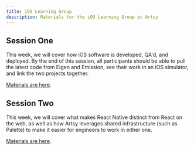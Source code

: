 ```yaml
---
title: iOS Learning Group
description: Materials for the iOS Learning Group at Artsy
---
```


## Session One

This week, we will cover how iOS software is developed, QA'd, and deployed. By the end of this session, all
participants should be able to pull the latest code from Eigen and Emission, see their work in an iOS simulator,
and link the two projects together.

[Materials are here](./session-one.md).

## Session Two

This week, we will cover what makes React Native distinct from React on the web, as well as how Artsy leverages
shared infrastructure (such as Palette) to make it easier for engineers to work in either one.

[Materials are here](./session-two.md).
